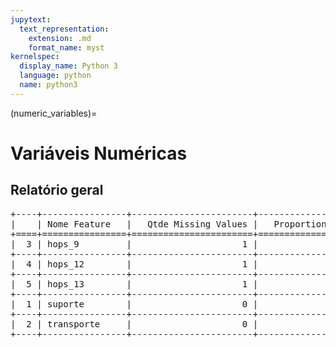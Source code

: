 ```yaml
--- 
jupytext:
  text_representation:
    extension: .md
    format_name: myst
kernelspec:
  display_name: Python 3
  language: python
  name: python3
---
```


(numeric_variables)= 

# Variáveis Numéricas
## Relatório geral

<pre>
+----+----------------+-----------------------+-----------------------------+
|    | Nome Feature   |   Qtde Missing Values |   Proportion Missing Values |
+====+================+=======================+=============================+
|  3 | hops_9         |                     1 |                        1.96 |
+----+----------------+-----------------------+-----------------------------+
|  4 | hops_12        |                     1 |                        1.96 |
+----+----------------+-----------------------+-----------------------------+
|  5 | hops_13        |                     1 |                        1.96 |
+----+----------------+-----------------------+-----------------------------+
|  1 | suporte        |                     0 |                        0    |
+----+----------------+-----------------------+-----------------------------+
|  2 | transporte     |                     0 |                        0    |
+----+----------------+-----------------------+-----------------------------+
</pre>

